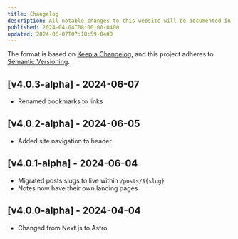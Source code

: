 ```yaml
---
title: Changelog
description: All notable changes to this website will be documented in this file.
published: 2024-04-04T08:00:00-0400
updated: 2024-06-07T07:18:59-0400
---
```


The format is based on [Keep a Changelog](https://keepachangelog.com/en/1.1.0/),
and this project adheres to [Semantic Versioning](https://semver.org/spec/v2.0.0.html).

## [v4.0.3-alpha] - 2024-06-07

- Renamed bookmarks to links

## [v4.0.2-alpha] - 2024-06-05

- Added site navigation to header

## [v4.0.1-alpha] - 2024-06-04

- Migrated posts slugs to live within `/posts/${slug}`
- Notes now have their own landing pages

## [v4.0.0-alpha] - 2024-04-04

- Changed from Next.js to Astro
